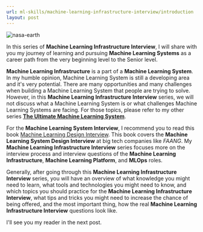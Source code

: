 ```yaml
---
url: ml-skills/machine-learning-infrastructure-interview/introduction
layout: post
---
```


![nasa-earth][nasa-earth]

In this series of **Machine Learning Infrastructure Interview**, I will share with you my journey of learning and pursuing **Machine Learning Systems** as a career path from the very beginning level to the Senior level.

**Machine Learning Infrastructure** is a part of a **Machine Learning System**. In my humble opinion, Machine Learning System is still a developing area and it's very potential. There are many opportunities and many challenges when building a Machine Learning System that people are trying to solve. However, in this **Machine Learning Infrastructure Interview** series, we will not discuss what a Machine Learning System is or what challenges Machine Learning Systems are facing. For those topics, please refer to my other series **[The Ultimate Machine Learning System](../../the-ultimate-machine-learning-system/)**.

For the **Machine Learning System Interview**, I recommend you to read this book [Machine Learning Design Interview](https://www.amazon.com/dp/B09ZKJSKZ1). This book covers the **Machine Learning System Design Interview** at big tech companies like _FAANG_. My **Machine Learning Infrastructure Interview** series focuses more on the interview process and interview questions of the **Machine Learning Infrastructure**, **Machine Learning Platform**, and **MLOps** roles.

Generally, after going through this **Machine Learning Infrastructure Interview** series, you will have an overview of what knowledge you might need to learn, what tools and technologies you might need to know, and which topics you should practice for the **Machine Learning Infrastructure Interview**, what tips and tricks you might need to increase the chance of being offered, and the most important thing, how the real **Machine Learning Infrastructure Interview** questions look like.

I'll see you my reader in the next post.

<!-- MARKDOWN LINKS & IMAGES -->

[nasa-earth]: /assets/images/ml-skills/machine-learning-infrastructure-interview/introduction/nasa-earth.jpg
